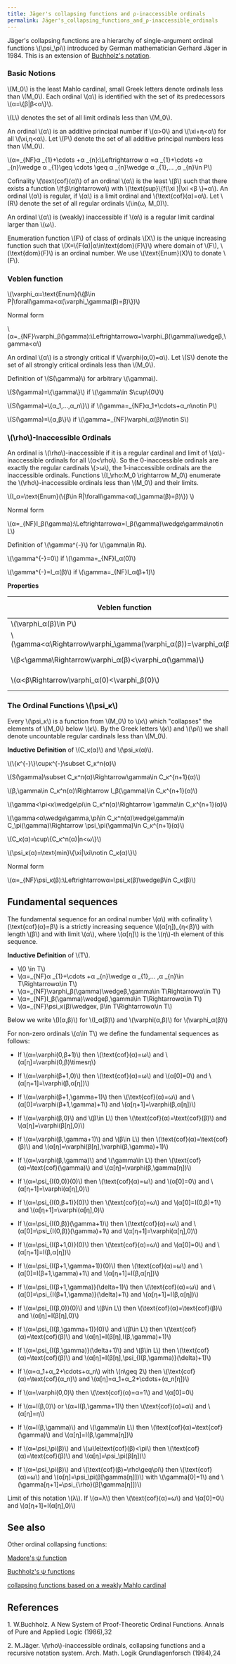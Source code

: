 ```yaml
---
title: Jäger's collapsing functions and ρ-inaccessible ordinals
permalink: Jäger's_collapsing_functions_and_ρ-inaccessible_ordinals
---
```


Jäger's collapsing functions are a hierarchy of single-argument ordinal
functions \\(\\psi\_\\pi\\) introduced by German mathematician Gerhard
Jäger in 1984. This is an extension of [Buchholz's
notation](Buchholz%27s_%CF%88_functions "Buchholz's ψ functions").

### Basic Notions

\\(M\_0\\) is the least Mahlo cardinal, small Greek letters denote
ordinals less than \\(M\_0\\). Each ordinal \\(α\\) is identified
with the set of its predecessors
\\(α=\\{β\|β&lt;α\\}\\).

\\(L\\) denotes the set of all limit ordinals less than \\(M\_0\\).

An ordinal \\(α\\) is an additive principal number if
\\(α&gt;0\\) and \\(\\xi+η&lt;α\\) for all
\\(\\xi,η&lt;α\\). Let \\(P\\) denote the set of all additive
principal numbers less than \\(M\_0\\).

\\(α=\_{NF}α \_{1}+\\cdots +α \_{n}:\\Leftrightarrow
α =α \_{1}+\\cdots +α \_{n}\\wedge α \_{1}\\geq
\\cdots \\geq α \_{n}\\wedge α \_{1},... ,α \_{n}\\in
P\\)

Cofinality \\(\\text{cof}(α)\\) of an ordinal \\(α\\) is the
least \\(β\\) such that there exists a function
\\(f:β\\rightarrowα\\) with \\(\\text{sup}\\{f(\\xi )\|\\xi
&lt;β \\}=α\\). An ordinal \\(α\\) is regular, if
\\(α\\) is a limit ordinal and \\(\\text{cof}(α)=α\\).
Let \\(R\\) denote the set of all regular ordinals \\(\\in(ω,
M\_0)\\).

An ordinal \\(α\\) is (weakly) inaccessible if \\(α\\) is a
regular limit cardinal larger than \\(ω\\).

Enumeration function \\(F\\) of class of ordinals \\(X\\) is the unique
increasing function such that
\\(X=\\{F(α)\|α\\in\\text{dom}(F)\\}\\) where domain of
\\(F\\), \\(\\text{dom}(F)\\) is an ordinal number. We use
\\(\\text{Enum}(X)\\) to donate \\(F\\).

### Veblen function

\\(\\varphi\_α=\\text{Enum}(\\{β\\in
P\|\\forall\\gamma&lt;α(\\varphi\_\\gamma(β)=β)\\})\\)

Normal form

\\(α=\_{NF}\\varphi\_β(\\gamma):\\Leftrightarrowα=\\varphi\_β(\\gamma)\\wedgeβ,\\gamma&lt;α\\)

An ordinal \\(α\\) is a strongly critical if
\\(\\varphi(α,0)=α\\). Let \\(S\\) denote the set of all
strongly critical ordinals less than \\(M\_0\\).

Definition of \\(S(\\gamma)\\) for arbitrary \\(\\gamma\\).

\\(S(\\gamma)=\\{\\gamma\\}\\) if \\(\\gamma\\in S\\cup\\{0\\}\\)

\\(S(\\gamma)=\\{α\_1,...,α\_n\\}\\) if
\\(\\gamma=\_{NF}α\_1+\\cdots+α\_n\\notin P\\)

\\(S(\\gamma)=\\{α,β\\}\\) if
\\(\\gamma=\_{NF}\\varphi\_α(β)\\notin S\\)

### \\(\\rho\\)-Inaccessible Ordinals

An ordinal is \\(\\rho\\)-inaccessible if it is a regular cardinal and
limit of \\(α\\)-inaccessible ordinals for all
\\(α&lt;\\rho\\). So the 0-inaccessible ordinals are exactly the
regular cardinals \\(&gt;ω\\), the 1-inaccessible ordinals are the
inaccessible ordinals. Functions \\(I\_\\rho:M\_0 \\rightarrow M\_0\\)
enumerate the \\(\\rho\\)-inaccessible ordinals less than \\(M\_0\\) and
their limits.

\\(I\_α=\\text{Enum}(\\{β\\in
R\|\\forall\\gamma&lt;α(I\_\\gamma(β)=β)\\}) \\)

Normal form

\\(α=\_{NF}I\_β(\\gamma):\\Leftrightarrowα=I\_β(\\gamma)\\wedge\\gamma\\notin
L\\)

Definition of \\(\\gamma^{-}\\) for \\(\\gamma\\in R\\).

\\(\\gamma^{-}=0\\) if \\(\\gamma=\_{NF}I\_α(0)\\)

\\(\\gamma^{-}=I\_α(β)\\) if
\\(\\gamma=\_{NF}I\_α(β+1)\\)

**Properties**

| Veblen function                                                                                            | \\(\\rho\\)-Inaccessible Ordinals                                                      |
|------------------------------------------------------------------------------------------------------------|----------------------------------------------------------------------------------------|
| \\(\\varphi\_α(β)\\in P\\)                                                                      | \\(I\_α(0), I\_α(β+1)\\in R\\)                                        |
| \\(\\gamma&lt;α\\Rightarrow\\varphi\_\\gamma(\\varphi\_α(β))=\\varphi\_α(β)\\) | \\(\\gamma&lt;α\\Rightarrow I\_\\gamma(I\_α(β))=I\_α(β)\\) |
| \\(β&lt;\\gamma\\Rightarrow\\varphi\_α(β)&lt;\\varphi\_α(\\gamma)\\)                 | \\(β&lt;\\gamma\\Rightarrow I\_α(β)&lt;I\_α(\\gamma)\\)          |
| \\(α&lt;β\\Rightarrow\\varphi\_α(0)&lt;\\varphi\_β(0)\\)                             | \\(α&lt;β\\Rightarrow I\_α(0)&lt;I\_β(0)\\)                      |

### The Ordinal Functions \\(\\psi\_κ\\)

Every \\(\\psi\_κ\\) is a function from \\(M\_0\\) to
\\(κ\\) which "collapses" the elements of \\(M\_0\\) below
\\(κ\\). By the Greek letters \\(κ\\) and \\(\\pi\\) we
shall denote uncountable regular cardinals less than \\(M\_0\\).

**Inductive Definition** of \\(C\_κ(α)\\) and
\\(\\psi\_κ(α)\\).

\\(\\{κ^{-}\\}\\cupκ^{-}\\subset C\_κ^n(α)\\)

\\(S(\\gamma)\\subset C\_κ^n(α)\\Rightarrow\\gamma\\in
C\_κ^{n+1}(α)\\)

\\(β,\\gamma\\in C\_κ^n(α)\\Rightarrow
I\_β(\\gamma)\\in C\_κ^{n+1}(α)\\)

\\(\\gamma&lt;\\pi&lt;κ\\wedge\\pi\\in
C\_κ^n(α)\\Rightarrow \\gamma\\in
C\_κ^{n+1}(α)\\)

\\(\\gamma&lt;α\\wedge\\gamma,\\pi\\in
C\_κ^n(α)\\wedge\\gamma\\in C\_\\pi(\\gamma)\\Rightarrow
\\psi\_\\pi(\\gamma)\\in C\_κ^{n+1}(α)\\)

\\(C\_κ(α)=\\cup\\{C\_κ^n(α)\|n&lt;ω\\}\\)

\\(\\psi\_κ(α)=\\text{min}\\{\\xi\|\\xi\\notin
C\_κ(α)\\}\\)

Normal form

\\(α=\_{NF}\\psi\_κ(β):\\Leftrightarrowα=\\psi\_κ(β)\\wedgeβ\\in
C\_κ(β)\\)

## Fundamental sequences

The fundamental sequence for an ordinal number \\(α\\) with
cofinality \\(\\text{cof}(α)=β\\) is a strictly increasing
sequence \\((α\[η\])\_{η&lt;β}\\) with length
\\(β\\) and with limit \\(α\\), where \\(α\[η\]\\)
is the \\(η\\)-th element of this sequence.

**Inductive Definition** of \\(T\\).

-   \\(0 \\in T\\)
-   \\(α=\_{NF}α \_{1}+\\cdots +α \_{n}\\wedge α
    \_{1},... ,α \_{n}\\in T\\Rightarrowα\\in T\\)
-   \\(α=\_{NF}\\varphi\_β(\\gamma)\\wedgeβ,\\gamma\\in
    T\\Rightarrowα\\in T\\)
-   \\(α=\_{NF}I\_β(\\gamma)\\wedgeβ,\\gamma\\in
    T\\Rightarrowα\\in T\\)
-   \\(α=\_{NF}\\psi\_κ(β)\\wedgeκ, β\\in
    T\\Rightarrowα\\in T\\)

Below we write \\(I(α,β)\\) for \\(I\_α(β)\\) and
\\(\\varphi(α,β)\\) for \\(\\varphi\_α(β)\\)

For non-zero ordinals \\(α\\in T\\) we define the fundamental
sequences as follows:

-   If \\(α=\\varphi(0,β+1)\\) then
    \\(\\text{cof}(α)=ω\\) and
    \\(α\[η\]=\\varphi(0,β)\\timesη\\)
-   If \\(α=\\varphi(β+1,0)\\) then
    \\(\\text{cof}(α)=ω\\) and \\(α\[0\]=0\\) and
    \\(α\[η+1\]=\\varphi(β,α\[η\])\\)
-   If \\(α=\\varphi(β+1,\\gamma+1)\\) then
    \\(\\text{cof}(α)=ω\\) and
    \\(α\[0\]=\\varphi(β+1,\\gamma)+1\\) and
    \\(α\[η+1\]=\\varphi(β,α\[η\])\\)
-   If \\(α=\\varphi(β,0)\\) and \\(β\\in L\\) then
    \\(\\text{cof}(α)=\\text{cof}(β)\\) and
    \\(α\[η\]=\\varphi(β\[η\],0)\\)
-   If \\(α=\\varphi(β,\\gamma+1)\\) and \\(β\\in L\\)
    then \\(\\text{cof}(α)=\\text{cof}(β)\\) and
    \\(α\[η\]=\\varphi(β\[η\],\\varphi(β,\\gamma)+1)\\)
-   If \\(α=\\varphi(β,\\gamma)\\) and \\(\\gamma\\in L\\)
    then \\(\\text{cof}(α)=\\text{cof}(\\gamma)\\) and
    \\(α\[η\]=\\varphi(β,\\gamma\[η\])\\)

  

-   If \\(α=\\psi\_{I(0,0)}(0)\\) then
    \\(\\text{cof}(α)=ω\\) and \\(α\[0\]=0\\) and
    \\(α\[η+1\]=\\varphi(α\[η\],0)\\)
-   If \\(α=\\psi\_{I(0,β+1)}(0)\\) then
    \\(\\text{cof}(α)=ω\\) and
    \\(α\[0\]=I(0,β)+1\\) and
    \\(α\[η+1\]=\\varphi(α\[η\],0)\\)
-   If \\(α=\\psi\_{I(0,β)}(\\gamma+1)\\) then
    \\(\\text{cof}(α)=ω\\) and
    \\(α\[0\]=\\psi\_{I(0,β)}(\\gamma)+1\\) and
    \\(α\[η+1\]=\\varphi(α\[η\],0)\\)

  

-   If \\(α=\\psi\_{I(β+1,0)}(0)\\) then
    \\(\\text{cof}(α)=ω\\) and \\(α\[0\]=0\\) and
    \\(α\[η+1\]=I(β,α\[η\])\\)
-   If \\(α=\\psi\_{I(β+1,\\gamma+1)}(0)\\) then
    \\(\\text{cof}(α)=ω\\) and
    \\(α\[0\]=I(β+1,\\gamma)+1\\) and
    \\(α\[η+1\]=I(β,α\[η\])\\)
-   If \\(α=\\psi\_{I(β+1,\\gamma)}(\\delta+1)\\) then
    \\(\\text{cof}(α)=ω\\) and
    \\(α\[0\]=\\psi\_{I(β+1,\\gamma)}(\\delta)+1\\) and
    \\(α\[η+1\]=I(β,α\[η\])\\)

  

-   If \\(α=\\psi\_{I(β,0)}(0)\\) and \\(β\\in L\\) then
    \\(\\text{cof}(α)=\\text{cof}(β)\\) and
    \\(α\[η\]=I(β\[η\],0)\\)
-   If \\(α=\\psi\_{I(β,\\gamma+1)}(0)\\) and \\(β\\in
    L\\) then \\(\\text{cof}(α)=\\text{cof}(β)\\) and
    \\(α\[η\]=I(β\[η\],I(β,\\gamma)+1)\\)
-   If \\(α=\\psi\_{I(β,\\gamma)}(\\delta+1)\\) and
    \\(β\\in L\\) then
    \\(\\text{cof}(α)=\\text{cof}(β)\\) and
    \\(α\[η\]=I(β\[η\],\\psi\_{I(β,\\gamma)}(\\delta)+1)\\)

  

-   If \\(α=α\_1+α\_2+\\cdots+α\_n\\) with
    \\(n\\geq 2\\) then
    \\(\\text{cof}(α)=\\text{cof}(α\_n)\\) and
    \\(α\[η\]=α\_1+α\_2+\\cdots+(α\_n\[η\])\\)
-   If \\(α=\\varphi(0,0)\\) then
    \\(\\text{cof}(α)=α=1\\) and \\(α\[0\]=0\\)
-   If \\(α=I(β,0)\\) or \\(α=I(β,\\gamma+1)\\)
    then \\(\\text{cof}(α)=α\\) and
    \\(α\[η\]=η\\)
-   If \\(α=I(β,\\gamma)\\) and \\(\\gamma\\in L\\) then
    \\(\\text{cof}(α)=\\text{cof}(\\gamma)\\) and
    \\(α\[η\]=I(β,\\gamma\[η\])\\)
-   If \\(α=\\psi\_\\pi(β)\\) and
    \\(ω\\le\\text{cof}(β)&lt;\\pi\\) then
    \\(\\text{cof}(α)=\\text{cof}(β)\\) and
    \\(α\[η\]=\\psi\_\\pi(β\[η\])\\)
-   If \\(α=\\psi\_\\pi(β)\\) and
    \\(\\text{cof}(β)=\\rho\\geq\\pi\\) then
    \\(\\text{cof}(α)=ω\\) and
    \\(α\[η\]=\\psi\_\\pi(β\[\\gamma\[η\]\])\\) with
    \\(\\gamma\[0\]=1\\) and
    \\(\\gamma\[η+1\]=\\psi\_{\\rho}(β\[\\gamma\[η\]\])\\)

  
Limit of this notation \\(λ\\). If \\(α=λ\\) then
\\(\\text{cof}(α)=ω\\) and \\(α\[0\]=0\\) and
\\(α\[η+1\]=I(α\[η\],0)\\)

  

## See also

Other ordinal collapsing functions:

[Madore's ψ
function](Madore%27s_%CF%88_function "Madore's ψ function")

[Buchholz's ψ
functions](Buchholz%27s_%CF%88_functions "Buchholz's ψ functions")

[collapsing functions based on a weakly Mahlo
cardinal](User_blog:Denis_Maksudov/Ordinal_functions_collapsing_the_least_weakly_Mahlo_cardinal;_a_system_of_fundamental_sequences "User blog:Denis Maksudov/Ordinal functions collapsing the least weakly Mahlo cardinal; a system of fundamental sequences")

  

## References

1\. W.Buchholz. A New System of Proof-Theoretic Ordinal Functions.
Annals of Pure and Applied Logic (1986),32

2\. M.Jäger. \\(\\rho\\)-inaccessible ordinals, collapsing functions and
a recursive notation system. Arch. Math. Logik Grundlagenforsch
(1984),24


